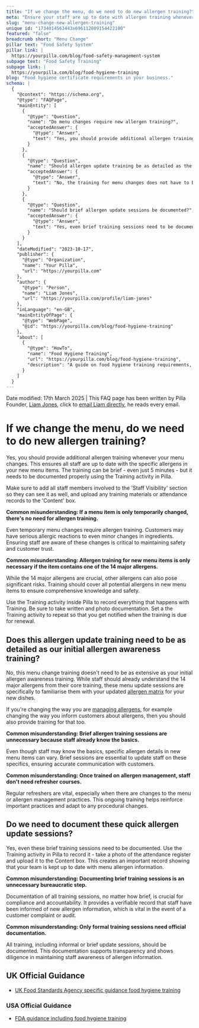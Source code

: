 ```yaml
---
title: "If we change the menu, do we need to do new allergen training?"
meta: "Ensure your staff are up to date with allergen training whenever your menu changes. Learn how to document these quick training sessions using Pilla."
slug: "menu-change-new-allergen-training"
unique id: "1734014563443x696112809154422100"
featured: "false"
breadcrumb short: "Menu Change"
pillar text: "Food Safety System"
pillar link: |
  https://yourpilla.com/blog/food-safety-management-system
subpage text: "Food Safety Training"
subpage link: |
  https://yourpilla.com/blog/food-hygiene-training
blog: "Food hygiene certificate requirements in your business."
schema: |
  {
    "@context": "https://schema.org",
    "@type": "FAQPage",
    "mainEntity": [
      {
        "@type": "Question",
        "name": "Do menu changes require new allergen training?",
        "acceptedAnswer": {
          "@type": "Answer",
          "text": "Yes, you should provide additional allergen training whenever your menu changes to ensure that all staff are aware of the allergens present in the new items. The training can be brief—just 5 minutes is sufficient—but it must be properly documented. Ensure that all relevant staff members are informed and that training records, along with any supporting materials, are securely archived."
        }
      },
      {
        "@type": "Question",
        "name": "Should allergen update training be as detailed as the initial allergen awareness training?",
        "acceptedAnswer": {
          "@type": "Answer",
          "text": "No, the training for menu changes does not have to be as extensive as the initial allergen awareness training. Since staff already have a basic understanding of the major allergens, these update sessions are intended specifically to familiarise them with the details of your new allergen matrix. If there are any changes in how allergens are managed or communicated, additional training should be provided."
        }
      },
      {
        "@type": "Question",
        "name": "Should brief allergen update sessions be documented?",
        "acceptedAnswer": {
          "@type": "Answer",
          "text": "Yes, even brief training sessions need to be documented. Record the session using your training management system by capturing attendance details and any supporting evidence. This documentation provides a verifiable record that staff are updated on the new allergen information and supports compliance requirements. Click to learn more about food hygiene training requirements."
        }
      }
    ],
    "dateModified": "2023-10-17",
    "publisher": {
      "@type": "Organization",
      "name": "Your Pilla",
      "url": "https://yourpilla.com"
    },
    "author": {
      "@type": "Person",
      "name": "Liam Jones",
      "url": "https://yourpilla.com/profile/liam-jones"
    },
    "inLanguage": "en-GB",
    "mainEntityOfPage": {
      "@type": "WebPage",
      "@id": "https://yourpilla.com/blog/food-hygiene-training"
    },
    "about": [
      {
        "@type": "HowTo",
        "name": "Food Hygiene Training",
        "url": "https://yourpilla.com/blog/food-hygiene-training",
        "description": "A guide on food hygiene training requirements, including what certification levels are needed for different roles in a food business."
      }
    ]
  }
---
```


Date modified: 17th March 2025 | This FAQ page has been written by Pilla Founder, [Liam Jones](https://yourpilla.com/profile/liam-jones), click to [email Liam directly](https://mailto:liam@yourpilla.com), he reads every email.

# If we change the menu, do we need to do new allergen training?

Yes, you should provide additional allergen training whenever your menu changes. This ensures all staff are up to date with the specific allergens in your new menu items. The training can be brief - even just 5 minutes - but it needs to be documented properly using the Training activity in Pilla.

Make sure to add all staff members involved to the 'Staff Visibility' section so they can see it as well, and upload any training materials or attendance records to the 'Content' box.

**Common misunderstanding: If a menu item is only temporarily changed, there's no need for allergen training.**

Even temporary menu changes require allergen training. Customers may have serious allergic reactions to even minor changes in ingredients. Ensuring staff are aware of these changes is critical to maintaining safety and customer trust.

**Common misunderstanding: Allergen training for new menu items is only necessary if the item contains one of the 14 major allergens.**

While the 14 major allergens are crucial, other allergens can also pose significant risks. Training should cover all potential allergens in new menu items to ensure comprehensive knowledge and safety.

Use the Training activity inside Pilla to record everything that happens with Training. Be sure to take written and photo documentation. Set a the Training activity to repeat so that you get notified when the training is due for renewal.

## Does this allergen update training need to be as detailed as our initial allergen awareness training?

No, this menu change training doesn't need to be as extensive as your initial allergen awareness training. While staff should already understand the 14 major allergens from their core training, these menu update sessions are specifically to familiarise them with your updated [allergen matrix](https://yourpilla.com/blog/14-major-allergens) for your new dishes.

If you're changing the way you are [managing allergens](https://yourpilla.com/blog/allergen-management), for example changing the way you inform customers about allergens, then you should also provide training for that too.

**Common misunderstanding: Brief allergen training sessions are unnecessary because staff already know the basics.**

Even though staff may know the basics, specific allergen details in new menu items can vary. Brief sessions are essential to update staff on these specifics, ensuring accurate communication with customers.

**Common misunderstanding: Once trained on allergen management, staff don't need refresher courses.**

Regular refreshers are vital, especially when there are changes to the menu or allergen management practices. This ongoing training helps reinforce important practices and adapt to any procedural changes.

## Do we need to document these quick allergen update sessions?

Yes, even these brief training sessions need to be documented. Use the Training activity in Pilla to record it - take a photo of the attendance register and upload it to the Content box. This creates an important record showing that your team is kept up to date with menu allergen information.

**Common misunderstanding: Documenting brief training sessions is an unnecessary bureaucratic step.**

Documentation of all training sessions, no matter how brief, is crucial for compliance and accountability. It provides a verifiable record that staff have been informed of new allergen information, which is vital in the event of a customer complaint or audit.

**Common misunderstanding: Only formal training sessions need official documentation.**

All training, including informal or brief update sessions, should be documented. This documentation supports transparency and shows diligence in maintaining staff awareness of allergen information.

## UK Official Guidance

-   [UK Food Standards Agency specific guidance food hygiene training](https://www.food.gov.uk/business-guidance/food-hygiene-for-your-business?utm_source=chatgpt.com)
    

### USA Official Guidance

-   [FDA guidance including food hygiene training](https://www.fda.gov/food/retail-food-protection/retail-food-industryregulatory-assistance-training)
